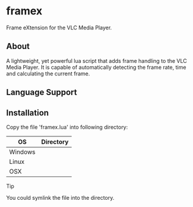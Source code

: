 # framex
Frame eXtension for the VLC Media Player.

## About
A lightweight, yet powerful lua script that adds frame handling to
the VLC Media Player. It is capable of automatically detecting the
frame rate, time and calculating the current frame.

## Language Support

## Installation
Copy the file 'framex.lua' into following directory:

| OS      | Directory |
|---------|-----------|
| Windows |           |
| Linux   |           |
| OSX     |           |

> [!TIP]
> You could symlink the file into the directory.